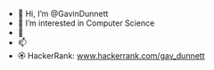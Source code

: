 - 👋 Hi, I’m @GavinDunnett
- 👀 I’m interested in Computer Science
- 🌱 
- 📫 
- 🏵 HackerRank: www.hackerrank.com/gav_dunnett

<!---
GavinDunnett/GavinDunnett is a ✨ special ✨ repository because its `README.md` (this file) appears on your GitHub profile.
You can click the Preview link to take a look at your changes.
--->
